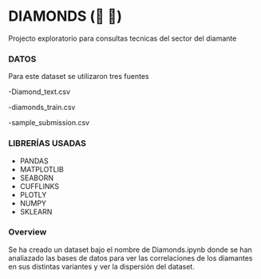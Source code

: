 # DIAMONDS (:gem: :ring:)



Projecto exploratorio para consultas tecnicas del sector del diamante

### DATOS

Para este dataset se utilizaron tres fuentes

-Diamond_text.csv

-diamonds_train.csv

-sample_submission.csv


### LIBRERÍAS USADAS

- PANDAS
- MATPLOTLIB
- SEABORN
- CUFFLINKS
- PLOTLY
- NUMPY
- SKLEARN


### Overview

Se ha creado un dataset bajo el nombre de Diamonds.ipynb donde se han analiazado las bases de datos para ver las correlaciones de los diamantes en sus distintas variantes y ver la dispersión del dataset.
